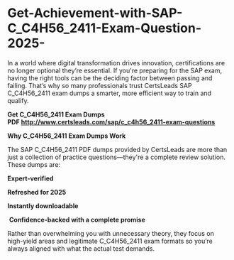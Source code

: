# Get-Achievement-with-SAP-C_C4H56_2411-Exam-Question-2025-
<p>In a world where digital transformation drives innovation, certifications are no longer optional they&rsquo;re essential. If you&#39;re preparing for the SAP exam, having the right tools can be the deciding factor between passing and failing. That&rsquo;s why so many professionals trust CertsLeads SAP C_C4H56_2411 exam dumps a smarter, more efficient way to train and qualify.</p> <p><strong>Get C_C4H56_2411 Exam Dumps PDF&nbsp;<a href="http://www.certsleads.com/sap/c_c4h56_2411-exam-questions">http://www.certsleads.com/sap/c_c4h56_2411-exam-questions</a></strong></p> <p><strong>Why C_C4H56_2411 Exam Dumps Work</strong></p> <p>The SAP C_C4H56_2411 PDF dumps provided by CertsLeads are more than just a collection of practice questions&mdash;they&#39;re a complete review solution. These dumps are:</p> <p><strong>Expert-verified</strong></p> <p><strong>Refreshed for 2025</strong></p> <p><strong>Instantly downloadable</strong></p> <p>&nbsp;<strong>Confidence-backed with a complete promise</strong></p> <p>Rather than overwhelming you with unnecessary theory, they focus on high-yield areas and legitimate C_C4H56_2411 exam formats so you&rsquo;re always aligned with what the actual test demands.</p> <p>&nbsp;</p>
